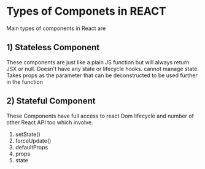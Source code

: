 # Types of Componets in REACT

Main types of components in React are

## 1) Stateless Component

These components are just like a plain JS function but will always return JSX or null.
Doesn't have any state or lifecycle hooks.
cannot manage state.
Takes props as the parameter that can be deconstructed to be used further in the function

## 2) Stateful Component

These Components have full access to react Dom lifecycle and number of other React API too which involve.

1) setState()
2) forceUpdate()
3) defaultProps
4) props
5) state
